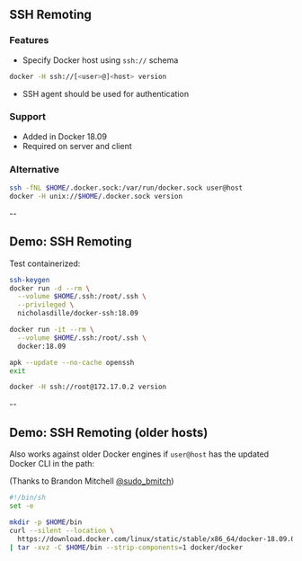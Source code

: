 ## SSH Remoting

### Features

- Specify Docker host using `ssh://` schema

```bash
docker -H ssh://[<user>@]<host> version
```

- SSH agent should be used for authentication

### Support

- Added in Docker 18.09
- Required on server and client

### Alternative

```bash
ssh -fNL $HOME/.docker.sock:/var/run/docker.sock user@host
docker -H unix://$HOME/.docker.sock version
```

--

## Demo: SSH Remoting

Test containerized:

```bash
ssh-keygen
docker run -d --rm \
  --volume $HOME/.ssh:/root/.ssh \
  --privileged \
  nicholasdille/docker-ssh:18.09

docker run -it --rm \
  --volume $HOME/.ssh:/root/.ssh \
  docker:18.09

apk --update --no-cache openssh
exit

docker -H ssh://root@172.17.0.2 version
```

--

## Demo: SSH Remoting (older hosts)

Also works against older Docker engines if `user@host` has the updated Docker CLI in the path:

(Thanks to Brandon Mitchell [@sudo_bmitch](https://twitter.com/sudo_bmitch))

```bash
#!/bin/sh
set -e

mkdir -p $HOME/bin
curl --silent --location \
  https://download.docker.com/linux/static/stable/x86_64/docker-18.09.0.tgz \
| tar -xvz -C $HOME/bin --strip-components=1 docker/docker
```